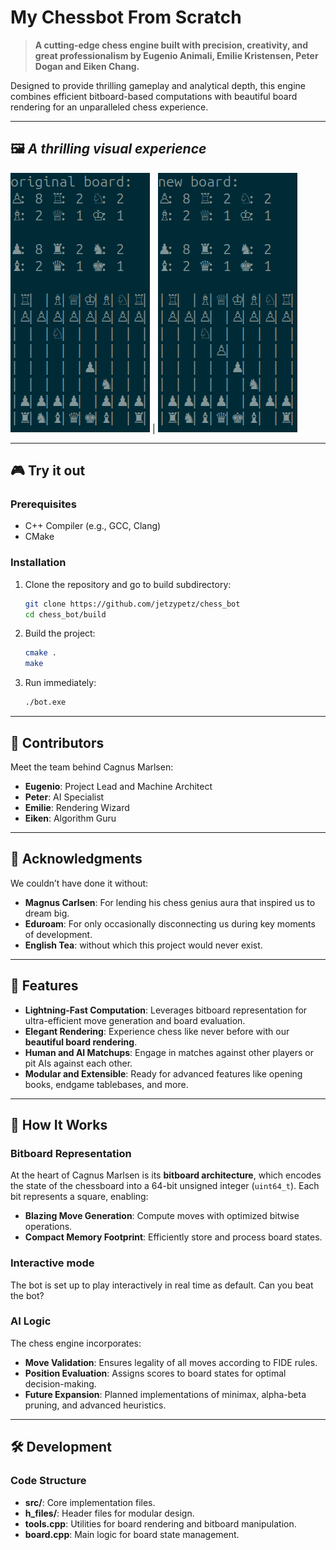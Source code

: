 # My Chessbot From Scratch

> **A cutting-edge chess engine built with precision, creativity, and great professionalism by Eugenio Animali, Emilie Kristensen, Peter Dogan and Eiken Chang.**

Designed to provide thrilling gameplay and analytical depth, this engine combines efficient bitboard-based computations with beautiful board rendering for an unparalleled chess experience.

---

## 🖼️ _A thrilling visual experience_

![View Rendering Examples (Photo)](render_from.png) | ![Example2](render_to.png)

---

## 🎮 Try it out

### Prerequisites

- C++ Compiler (e.g., GCC, Clang)
- CMake

### Installation

1. Clone the repository and go to build subdirectory:
   ```bash
   git clone https://github.com/jetzypetz/chess_bot
   cd chess_bot/build
   ```
2. Build the project:
   ```bash
   cmake .
   make
   ```
3. Run immediately:
   ```bash
   ./bot.exe
   ```

---

## 🤝 Contributors

Meet the team behind Cagnus Marlsen:

- **Eugenio**: Project Lead and Machine Architect
- **Peter**: AI Specialist
- **Emilie**: Rendering Wizard
- **Eiken**: Algorithm Guru

---

## 🌟 Acknowledgments

We couldn’t have done it without:

- **Magnus Carlsen**: For lending his chess genius aura that inspired us to dream big.
- **Eduroam**: For only occasionally disconnecting us during key moments of development.
- **English Tea**: without which this project would never exist.

---

## 🚀 Features

- **Lightning-Fast Computation**: Leverages bitboard representation for ultra-efficient move generation and board evaluation.
- **Elegant Rendering**: Experience chess like never before with our **beautiful board rendering**.
- **Human and AI Matchups**: Engage in matches against other players or pit AIs against each other.
- **Modular and Extensible**: Ready for advanced features like opening books, endgame tablebases, and more.

---

## 🧠 How It Works

### Bitboard Representation
At the heart of Cagnus Marlsen is its **bitboard architecture**, which encodes the state of the chessboard into a 64-bit unsigned integer (`uint64_t`). Each bit represents a square, enabling:

- **Blazing Move Generation**: Compute moves with optimized bitwise operations.
- **Compact Memory Footprint**: Efficiently store and process board states.

### Interactive mode

The bot is set up to play interactively in real time as default. Can you beat the bot?

### AI Logic
The chess engine incorporates:

- **Move Validation**: Ensures legality of all moves according to FIDE rules.
- **Position Evaluation**: Assigns scores to board states for optimal decision-making.
- **Future Expansion**: Planned implementations of minimax, alpha-beta pruning, and advanced heuristics.

---

## 🛠️ Development

### Code Structure

- **src/**: Core implementation files.
- **h_files/**: Header files for modular design.
- **tools.cpp**: Utilities for board rendering and bitboard manipulation.
- **board.cpp**: Main logic for board state management.
